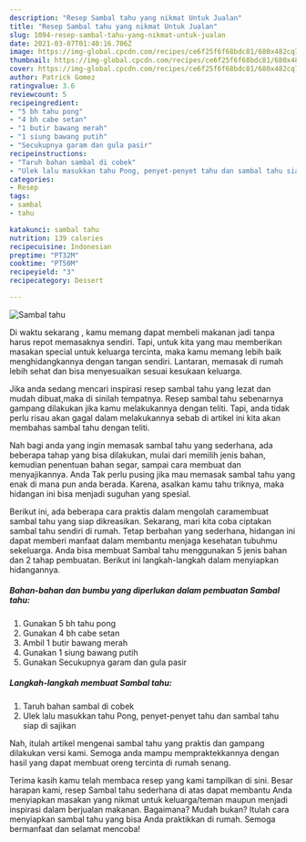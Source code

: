 ```yaml
---
description: "Resep Sambal tahu yang nikmat Untuk Jualan"
title: "Resep Sambal tahu yang nikmat Untuk Jualan"
slug: 1094-resep-sambal-tahu-yang-nikmat-untuk-jualan
date: 2021-03-07T01:40:16.706Z
image: https://img-global.cpcdn.com/recipes/ce6f25f6f68bdc81/680x482cq70/sambal-tahu-foto-resep-utama.jpg
thumbnail: https://img-global.cpcdn.com/recipes/ce6f25f6f68bdc81/680x482cq70/sambal-tahu-foto-resep-utama.jpg
cover: https://img-global.cpcdn.com/recipes/ce6f25f6f68bdc81/680x482cq70/sambal-tahu-foto-resep-utama.jpg
author: Patrick Gomez
ratingvalue: 3.6
reviewcount: 5
recipeingredient:
- "5 bh tahu pong"
- "4 bh cabe setan"
- "1 butir bawang merah"
- "1 siung bawang putih"
- "Secukupnya garam dan gula pasir"
recipeinstructions:
- "Taruh bahan sambal di cobek"
- "Ulek lalu masukkan tahu Pong, penyet-penyet tahu dan sambal tahu siap di sajikan"
categories:
- Resep
tags:
- sambal
- tahu

katakunci: sambal tahu 
nutrition: 139 calories
recipecuisine: Indonesian
preptime: "PT32M"
cooktime: "PT50M"
recipeyield: "3"
recipecategory: Dessert

---
```



![Sambal tahu](https://img-global.cpcdn.com/recipes/ce6f25f6f68bdc81/680x482cq70/sambal-tahu-foto-resep-utama.jpg)

Di waktu  sekarang , kamu memang dapat membeli makanan jadi tanpa harus repot memasaknya sendiri. Tapi, untuk kita yang mau memberikan masakan special untuk keluarga tercinta, maka kamu memang lebih baik menghidangkannya dengan tangan sendiri. Lantaran, memasak di rumah lebih sehat dan bisa menyesuaikan sesuai kesukaan keluarga.

Jika anda sedang mencari inspirasi resep sambal tahu yang lezat dan mudah dibuat,maka di sinilah tempatnya. Resep sambal tahu  sebenarnya gampang dilakukan jika kamu melakukannya dengan teliti. Tapi, anda tidak perlu risau akan gagal dalam melakukannya 
sebab di artikel ini kita akan membahas sambal tahu dengan teliti.  



Nah bagi anda yang ingin memasak sambal tahu yang sederhana, ada beberapa tahap yang bisa dilakukan, mulai dari memilih jenis bahan, kemudian penentuan bahan segar, sampai cara membuat dan menyajikannya. Anda Tak perlu pusing jika mau memasak sambal tahu yang enak di mana pun anda berada. Karena, asalkan kamu  tahu triknya, maka hidangan ini bisa menjadi suguhan yang spesial.

Berikut ini, ada beberapa cara praktis  dalam mengolah caramembuat sambal tahu yang siap dikreasikan. Sekarang, mari kita coba ciptakan sambal tahu sendiri di rumah. Tetap berbahan yang sederhana, hidangan ini dapat memberi manfaat dalam membantu menjaga kesehatan tubuhmu sekeluarga. Anda bisa membuat Sambal tahu menggunakan 5 jenis bahan dan 2 tahap pembuatan. Berikut ini langkah-langkah dalam menyiapkan hidangannya.

<!--inarticleads1-->

##### Bahan-bahan dan bumbu yang diperlukan dalam pembuatan Sambal tahu:

1. Gunakan 5 bh tahu pong
1. Gunakan 4 bh cabe setan
1. Ambil 1 butir bawang merah
1. Gunakan 1 siung bawang putih
1. Gunakan Secukupnya garam dan gula pasir




<!--inarticleads2-->

##### Langkah-langkah membuat Sambal tahu:

1. Taruh bahan sambal di cobek
1. Ulek lalu masukkan tahu Pong, penyet-penyet tahu dan sambal tahu siap di sajikan




Nah, itulah artikel mengenai  sambal tahu  yang praktis dan gampang dilakukan versi kami. Semoga anda mampu mempraktekkannya dengan hasil yang dapat membuat oreng tercinta di rumah senang. 

Terima kasih kamu telah membaca resep yang kami tampilkan di sini. Besar harapan kami, resep  Sambal tahu sederhana di atas dapat membantu Anda menyiapkan masakan yang nikmat untuk keluarga/teman maupun menjadi inspirasi dalam berjualan makanan. Bagaimana? Mudah bukan? Itulah cara menyiapkan sambal tahu yang bisa Anda praktikkan di rumah. Semoga bermanfaat dan selamat mencoba!

